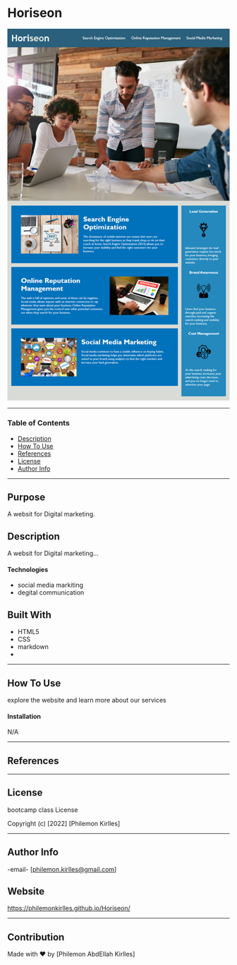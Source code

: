 # Horiseon

![Project Image](https://github.com/PhilemonKirlles/Horiseon/blob/main/assets/images/01-html-css-git-homework-demo.png?raw=true)

---

### Table of Contents

- [Description](#description)
- [How To Use](#how-to-use)
- [References](#references)
- [License](#license)
- [Author Info](#author-info)

---

## Purpose
A websit for Digital marketing.

## Description

A websit for Digital marketing...

#### Technologies
- social media markiting
- degital communication

## Built With
* HTML5
* CSS
* markdown
* 
---

## How To Use
explore the website and learn more about our services

#### Installation
N/A

---

## References

---

## License

bootcamp class License

Copyright (c) [2022] [Philemon Kirlles]

---

## Author Info

-email- [philemon.kirlles@gmail.com]


## Website
https://philemonkirlles.github.io/Horiseon/

---

## Contribution
Made with ❤️ by [Philemon AbdEllah Kirlles]
